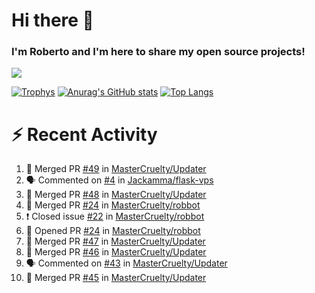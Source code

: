 # Hi there 👋
### I'm Roberto and I'm here to share my open source projects!

<img src="https://komarev.com/ghpvc/?username=mastercruelty&label=Profile views&color=0e75b6"><br>

[![Trophys](https://github-profile-trophy.vercel.app/?username=mastercruelty)](https://github.com/ryo-ma/github-profile-trophy)
[![Anurag's GitHub stats](https://github-readme-stats.vercel.app/api?username=mastercruelty&show_icons=true&theme=tokyonight)](https://github.com/anuraghazra/github-readme-stats)
[![Top Langs](https://github-readme-stats.vercel.app/api/top-langs/?username=mastercruelty&layout=compact)](https://github.com/anuraghazra/github-readme-stats)

# :zap: Recent Activity
<!--START_SECTION:activity-->
1. 🎉 Merged PR [#49](https://github.com/MasterCruelty/Updater/pull/49) in [MasterCruelty/Updater](https://github.com/MasterCruelty/Updater)
2. 🗣 Commented on [#4](https://github.com/Jackamma/flask-vps/issues/4) in [Jackamma/flask-vps](https://github.com/Jackamma/flask-vps)
3. 🎉 Merged PR [#48](https://github.com/MasterCruelty/Updater/pull/48) in [MasterCruelty/Updater](https://github.com/MasterCruelty/Updater)
4. 🎉 Merged PR [#24](https://github.com/MasterCruelty/robbot/pull/24) in [MasterCruelty/robbot](https://github.com/MasterCruelty/robbot)
5. ❗️ Closed issue [#22](https://github.com/MasterCruelty/robbot/issues/22) in [MasterCruelty/robbot](https://github.com/MasterCruelty/robbot)
6. 💪 Opened PR [#24](https://github.com/MasterCruelty/robbot/pull/24) in [MasterCruelty/robbot](https://github.com/MasterCruelty/robbot)
7. 🎉 Merged PR [#47](https://github.com/MasterCruelty/Updater/pull/47) in [MasterCruelty/Updater](https://github.com/MasterCruelty/Updater)
8. 🎉 Merged PR [#46](https://github.com/MasterCruelty/Updater/pull/46) in [MasterCruelty/Updater](https://github.com/MasterCruelty/Updater)
9. 🗣 Commented on [#43](https://github.com/MasterCruelty/Updater/issues/43) in [MasterCruelty/Updater](https://github.com/MasterCruelty/Updater)
10. 🎉 Merged PR [#45](https://github.com/MasterCruelty/Updater/pull/45) in [MasterCruelty/Updater](https://github.com/MasterCruelty/Updater)
<!--END_SECTION:activity-->
